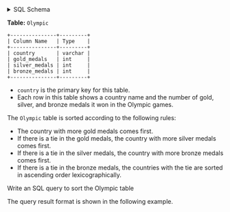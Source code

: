 <details>
<summary> SQL Schema</summary>

```sql
DROP TABLE IF EXISTS Olympic;

CREATE TABLE IF NOT EXISTS
  Olympic (country varchar(50), gold_medals int, silver_medals int, bronze_medals int);

INSERT INTO
  Olympic (country, gold_medals, silver_medals, bronze_medals)
VALUES
  ('China', '10', '10', '20'),
  ('South Sudan', '0', '0', '1'),
  ('USA', '10', '10', '20'),
  ('Israel', '2', '2', '3'),
  ('Egypt', '2', '2', '2');
```

</details>

**Table:** `Olympic`

```
+---------------+---------+
| Column Name   | Type    |
+---------------+---------+
| country       | varchar |
| gold_medals   | int     |
| silver_medals | int     |
| bronze_medals | int     |
+---------------+---------+
```

- `country` is the primary key for this table.
- Each row in this table shows a country name and the number of gold, silver, and bronze medals it won in the Olympic games.

The `Olympic` table is sorted according to the following rules:

- The country with more gold medals comes first.
- If there is a tie in the gold medals, the country with more silver medals comes first.
- If there is a tie in the silver medals, the country with more bronze medals comes first.
- If there is a tie in the bronze medals, the countries with the tie are sorted in ascending order lexicographically.

Write an SQL query to sort the Olympic table

The query result format is shown in the following example.